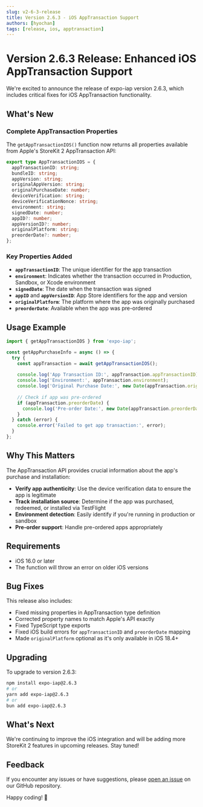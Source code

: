 ```yaml
---
slug: v2-6-3-release
title: Version 2.6.3 - iOS AppTransaction Support
authors: [hyochan]
tags: [release, ios, apptransaction]
---
```


# Version 2.6.3 Release: Enhanced iOS AppTransaction Support

We're excited to announce the release of expo-iap version 2.6.3, which includes critical fixes for iOS AppTransaction functionality.

<!-- truncate -->

## What's New

### Complete AppTransaction Properties

The `getAppTransactionIOS()` function now returns all properties available from Apple's StoreKit 2 AppTransaction API:

```typescript
export type AppTransactionIOS = {
  appTransactionID: string;
  bundleID: string;
  appVersion: string;
  originalAppVersion: string;
  originalPurchaseDate: number;
  deviceVerification: string;
  deviceVerificationNonce: string;
  environment: string;
  signedDate: number;
  appID?: number;
  appVersionID?: number;
  originalPlatform: string;
  preorderDate?: number;
};
```

### Key Properties Added

- **`appTransactionID`**: The unique identifier for the app transaction
- **`environment`**: Indicates whether the transaction occurred in Production, Sandbox, or Xcode environment
- **`signedDate`**: The date when the transaction was signed
- **`appID`** and **`appVersionID`**: App Store identifiers for the app and version
- **`originalPlatform`**: The platform where the app was originally purchased
- **`preorderDate`**: Available when the app was pre-ordered

## Usage Example

```typescript
import { getAppTransactionIOS } from 'expo-iap';

const getAppPurchaseInfo = async () => {
  try {
    const appTransaction = await getAppTransactionIOS();
    
    console.log('App Transaction ID:', appTransaction.appTransactionID);
    console.log('Environment:', appTransaction.environment);
    console.log('Original Purchase Date:', new Date(appTransaction.originalPurchaseDate));
    
    // Check if app was pre-ordered
    if (appTransaction.preorderDate) {
      console.log('Pre-order Date:', new Date(appTransaction.preorderDate));
    }
  } catch (error) {
    console.error('Failed to get app transaction:', error);
  }
};
```

## Why This Matters

The AppTransaction API provides crucial information about the app's purchase and installation:

- **Verify app authenticity**: Use the device verification data to ensure the app is legitimate
- **Track installation source**: Determine if the app was purchased, redeemed, or installed via TestFlight
- **Environment detection**: Easily identify if you're running in production or sandbox
- **Pre-order support**: Handle pre-ordered apps appropriately

## Requirements

- iOS 16.0 or later
- The function will throw an error on older iOS versions

## Bug Fixes

This release also includes:
- Fixed missing properties in AppTransaction type definition
- Corrected property names to match Apple's API exactly
- Fixed TypeScript type exports
- Fixed iOS build errors for `appTransactionID` and `preorderDate` mapping
- Made `originalPlatform` optional as it's only available in iOS 18.4+

## Upgrading

To upgrade to version 2.6.3:

```bash
npm install expo-iap@2.6.3
# or
yarn add expo-iap@2.6.3
# or
bun add expo-iap@2.6.3
```

## What's Next

We're continuing to improve the iOS integration and will be adding more StoreKit 2 features in upcoming releases. Stay tuned!

## Feedback

If you encounter any issues or have suggestions, please [open an issue](https://github.com/hyochan/expo-iap/issues) on our GitHub repository.

Happy coding! 🚀
